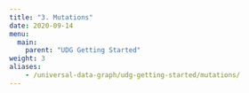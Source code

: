 ```yaml
---
title: "3. Mutations"
date: 2020-09-14
menu:
  main:
    parent: "UDG Getting Started"
weight: 3
aliases:
    - /universal-data-graph/udg-getting-started/mutations/
---
```


